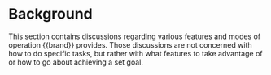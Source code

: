 # Background

This section contains discussions regarding various features and
modes of operation {{brand}} provides. Those discussions are not
concerned with how to do specific tasks, but rather with what
features to take advantage of or how to go about achieving a
set goal. 
